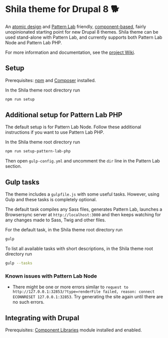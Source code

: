 # Shila theme for Drupal 8 🐕

An [atomic design](http://bradfrost.com/blog/post/atomic-web-design/) and [Pattern Lab](http://patternlab.io/) friendly, [component-based](https://github.com/aleksip/component-based-theming), fairly unopinionated starting point for new Drupal 8 themes. Shila theme can be used stand-alone with Pattern Lab, and currently supports both Pattern Lab Node and Pattern Lab PHP.

For more information and documentation, see the [project Wiki](https://github.com/aleksip/shila-drupal-theme/wiki).


## Setup

Prerequisites: [npm](https://nodejs.org/) and [Composer](https://getcomposer.org/) installed.

In the Shila theme root directory run

```sh
npm run setup
```


## Additional setup for Pattern Lab PHP

The default setup is for Pattern Lab Node. Follow these additional instructions if you want to use Pattern Lab PHP.

In the Shila theme root directory run

```sh
npm run setup-pattern-lab-php
```

Then open `gulp-config.yml` and uncomment the `dir` line in the Pattern Lab section.


## Gulp tasks

The theme includes a `gulpfile.js` with some useful tasks. However, using Gulp and these tasks is completely optional.

The default task compiles any Sass files, generates Pattern Lab, launches a Browsersync server at `http://localhost:3000` and then keeps watching for any changes made to Sass, Twig and other files.

For the default task, in the Shila theme root directory run

```sh
gulp
```

To list all available tasks with short descriptions, in the Shila theme root directory run

```sh
gulp --tasks
```


### Known issues with Pattern Lab Node

- There might be one or more errors similar to `request to http://127.0.0.1:32853/?type=renderFile failed, reason: connect ECONNRESET 127.0.0.1:32853`. Try generating the site again until there are no such errors.


## Integrating with Drupal

Prerequisites:  [Component Libraries](https://www.drupal.org/project/components) module installed and enabled.
